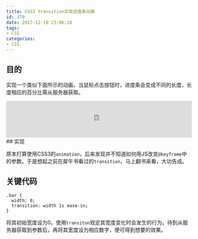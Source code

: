 ```yaml
---
title: CSS3 transition实现进度条动画
id: 379
date: 2017-12-10 23:06:28
tags:
- CSS
categories:
- CSS
---
```

## 目的
实现一个类似下面所示的动画，当鼠标点击按钮时，进度条会变成不同的长度，长度相应的百分比需从服务器获取。
<html>
<iframe style="width: 100%; height: 100px" src="http://sandbox.runjs.cn/show/fhm14cl9" allowfullscreen="allowfullscreen" frameborder="0"></iframe>
</html>
## 实现

原本打算使用CSS3的`animation`，后来发现并不知道如何用JS改变`@keyframe`中的参数。于是想起之前在犀牛书看过的`transition`，马上翻书来看，大功告成。

## 关键代码
```
.bar {
  width: 0;
  transition: width 1s ease-in;
}
```
将其初始宽度设为0，使用`transiton`规定其宽度变化时会发生的行为。待到从服务器获取到参数后，再将其宽度设为相应数字，便可得到想要的效果。

